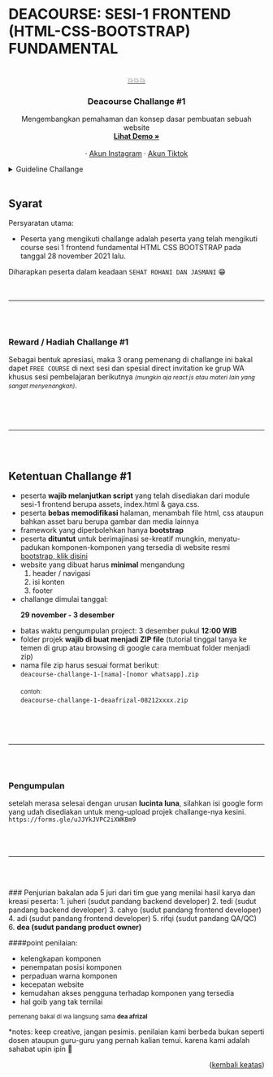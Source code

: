 # DEACOURSE: SESI-1 FRONTEND (HTML-CSS-BOOTSTRAP) FUNDAMENTAL

<div id="top"></div>
<br />
<div align="center">
  <a href="https://www.tiktok.com/@dea.afrizal">
   💥💥💥
  </a>

  <h3 align="center">Deacourse Challange #1</h3>

  <p align="center">
    Mengembangkan pemahaman dan konsep dasar pembuatan sebuah website
    <br />
    <a href="https://vip-room-281121.deacourse.com/"><strong>Lihat Demo »</strong></a>
    <br />
    <br />
    ·
    <a href="https://www.instagram.com/@dea.afrizal">Akun Instagram</a>   
    ·
    <a href="https://www.tiktok.com/@dea.afrizal">Akun Tiktok</a>    
  </p>
</div>

<!-- TABLE OF CONTENTS -->
<details>
  <summary>Guideline Challange</summary>
  <ol>
    <li>
      <a href="#syarat">Syarat Ikut Challange</a>
    </li>
    <li>
      <a href="#reward">Reward Challange</a>
    </li>
    <li><a href="#ketentuan">Ketentuan</a></li>
    <li><a href="#pengumpulan">Pengumpulan</a></li>
    <li><a href="#penjurian">Penjurian</a></li>
  </ol>
</details>

<!-- syarat -->
<br/>

## Syarat
<p id='syarat'>Persyaratan utama:</p>


- Peserta yang mengikuti challange adalah peserta yang telah mengikuti course sesi 1 frontend fundamental HTML CSS BOOTSTRAP pada tanggal 28 november 2021 lalu.

Diharapkan peserta dalam keadaan `SEHAT ROHANI DAN JASMANI` 😁
<br/>
<br/>
<br/>
<hr/>
<br/>
<br/>

<p id='reward'></p>

### Reward / Hadiah Challange #1

Sebagai bentuk apresiasi, maka 3 orang pemenang di challange ini bakal dapet `FREE COURSE` di next sesi dan spesial direct invitation ke grup WA khusus sesi pembelajaran berikutnya <small><i>(mungkin aja react js atau materi lain yang sangat menyenangkan)</i></small>.

<br/>
<br/>
<br/>
<hr/>
<br/>
<br/>

<p id='ketentuan'></p>
<!-- Ketentuan  -->

## Ketentuan Challange #1
<ul>
<li>peserta <strong>wajib melanjutkan script</strong> yang telah disediakan dari module sesi-1 frontend berupa assets, index.html & gaya.css.
</li>
<li>peserta <strong>bebas memodifikasi</strong> halaman, menambah file html, css ataupun bahkan asset baru berupa gambar dan media lainnya</li>
<li>framework yang diperbolehkan hanya <strong>bootstrap</strong></li>
<li>peserta <strong>dituntut</strong> untuk berimajinasi se-kreatif mungkin, menyatu-padukan komponen-komponen yang tersedia di website resmi <a href="https://getbootstrap.com/docs/5.0/getting-started/introduction/">bootstrap, klik disini</a></li>
<li>website yang dibuat harus <strong>minimal</strong> mengandung
<ol>
<li>header / navigasi</li>
<li>isi konten</li>
<li>footer</li>
</ol>
</li>
<li>challange dimulai tanggal:
<p><b>29 november - 3 desember</b></p>
</li>
<li>batas waktu pengumpulan project: 3 desember pukul <b>12:00 WIB</b></li>
<li>folder projek <b>wajib di buat menjadi ZIP file</b> (tutorial tinggal tanya ke temen di grup atau browsing di google cara membuat folder menjadi zip)</li>
<li>nama file zip harus sesuai format berikut: 
<br/>
<code>deacourse-challange-1-[nama]-[nomor whatsapp].zip</code>
<br/>
<br/>
<small>contoh:</small>
<br/>
<code>deacourse-challange-1-deaafrizal-08212xxxx.zip</code>
</li>
</ul>

<br/>
<br/>
<br/>
<hr/>
<br/>
<br/>

### Pengumpulan
<p id='pengumpulan'></p>
setelah merasa selesai dengan urusan <b>lucinta luna</b>, silahkan isi google form yang udah disediakan untuk meng-upload projek challange-nya kesini.
<code>
https://forms.gle/uJJYkJVPC2iXWKBm9
</code>

<br/>
<br/>
<br/>
<hr/>
<br/>
<br/>

<p id='penjurian'></p>
### Penjurian
bakalan ada 5 juri dari tim gue yang menilai hasil karya dan kreasi peserta:
1. juheri (sudut pandang backend developer)
2. tedi (sudut pandang backend developer)
3. cahyo (sudut pandang frontend developer)
4. adi (sudut pandang frontend developer)
5. rifqi (sudut pandang QA/QC)
6. <b>dea (sudut pandang product owner)</b>

####point penilaian:
<ul>
<li>kelengkapan komponen</li>
<li>penempatan posisi komponen</li>
<li>perpaduan warna komponen</li>
<li>kecepatan website</li>
<li>kemudahan akses pengguna terhadap komponen yang tersedia</li>
<li>hal goib yang tak ternilai</li>
</ul>


<small>pemenang bakal di wa langsung sama <strong>dea afrizal</strong></small>

*notes:
keep creative, jangan pesimis. penilaian kami berbeda bukan seperti dosen ataupun guru-guru yang pernah kalian temui. karena kami adalah sahabat upin ipin 💖

<p align="right">(<a href="#top">kembali keatas</a>)</p>
